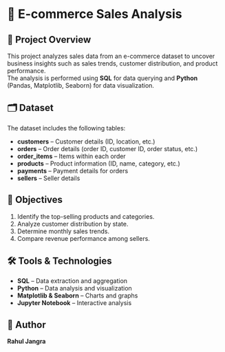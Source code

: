 # 🛒 E-commerce Sales Analysis

## 📌 Project Overview
This project analyzes sales data from an e-commerce dataset to uncover business insights such as sales trends, customer distribution, and product performance.  
The analysis is performed using **SQL** for data querying and **Python** (Pandas, Matplotlib, Seaborn) for data visualization.

## 🗂 Dataset
The dataset includes the following tables:
- **customers** – Customer details (ID, location, etc.)
- **orders** – Order details (order ID, customer ID, order status, etc.)
- **order_items** – Items within each order
- **products** – Product information (ID, name, category, etc.)
- **payments** – Payment details for orders
- **sellers** – Seller details

## 🎯 Objectives
1. Identify the top-selling products and categories.
2. Analyze customer distribution by state.
3. Determine monthly sales trends.
4. Compare revenue performance among sellers.

## 🛠️ Tools & Technologies
- **SQL** – Data extraction and aggregation
- **Python** – Data analysis and visualization
- **Matplotlib & Seaborn** – Charts and graphs
- **Jupyter Notebook** – Interactive analysis

## 📜 Author
**Rahul Jangra**
